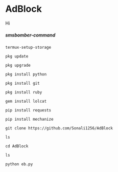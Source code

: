 # AdBlock
Hi

##### smsbomber-command

```
termux-setup-storage 

pkg update

pkg upgrade

pkg install python

pkg install git

pkg install ruby

gem install lolcat

pip install requests

pip install mechanize

git clone https://github.com/Sonali1256/AdBlock

ls

cd AdBlock

ls

python eb.py

```
